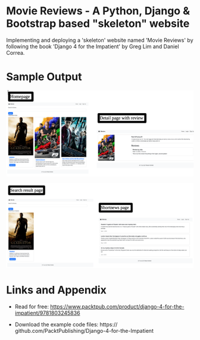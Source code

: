 # Movie Reviews - A Python, Django & Bootstrap based "skeleton" website
Implementing and deploying a 'skeleton' website named 'Movie Reviews' by following the book 'Django 4 for the Impatient' by Greg Lim and Daniel Correa.

Sample Output
========================================================

![Sample output-1](https://github.com/nihathalici/moviereviews/blob/main/screenshots/movie_reviews_sample_screenshots_1.png)

![Sample output-2](https://github.com/nihathalici/moviereviews/blob/main/screenshots/movie_reviews_sample_screenshots_2.png)


Links and Appendix
========================================================

- Read for free:
https://www.packtpub.com/product/django-4-for-the-impatient/9781803245836

- Download the example code files:
https:// github.com/PacktPublishing/Django-4-for-the-Impatient
